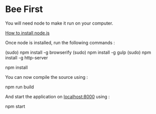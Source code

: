 # Bee First

You will need node to make it run on your computer.

[How to install node.js](http://nodejs.org/)


Once node is installed, run the following commands :


(sudo) npm install -g browserify
(sudo) npm install -g gulp
(sudo) npm install -g http-server

npm install


You can now compile the source using :

npm run build

And start the application on [localhost:8000](http://localhost:8000) using :

npm start
